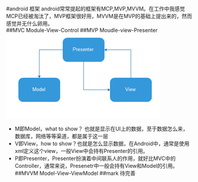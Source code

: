 #android 框架
android常常提起的框架有MCP,MVP,MVVM。在工作中我感觉MCP已经被淘汰了，MVP框架很好用，MVVM是在MVP的基础上提出来的，然而感觉并无什么卵用。<br>
##MVC
Module-View-Control
##MVP
Moudle-view-Presenter<br>
![](https://github.com/MerlinYu/blog/raw/master/blog_file/android/flow_control/mvp.png)<br>
* M即Model，what to show？ 也就是显示在UI上的数据，至于数据怎么来，数据库，网络等等渠道，都是属于这一层
* V即View，how to show？也就是怎么显示数据，在Android中，通常是使用xml定义这个view，一般View中会持有Presenter的引用。
* P即Presenter，Presenter扮演着中间联系人的作用，就好比MVC中的Controller，通常来说，Presenetr中一般会持有View和Model的引用。
##MVVM
Model-View-ViewModel
##mark
待完善
